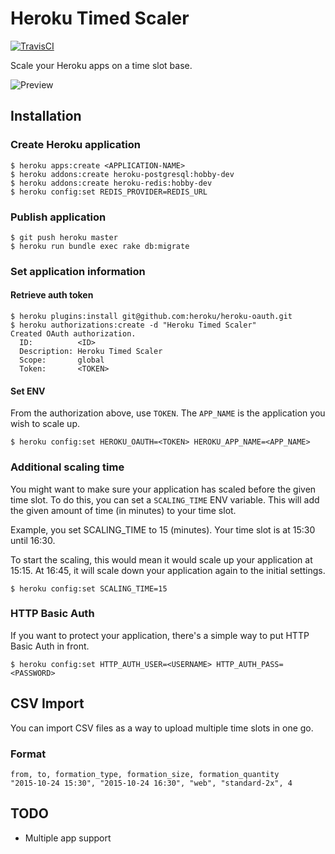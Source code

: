 # Heroku Timed Scaler

[![TravisCI](https://travis-ci.org/jelmersnoeck/heroku-timed-scaler.svg)](https://travis-ci.org/jelmersnoeck/heroku-timed-scaler)

Scale your Heroku apps on a time slot base.

![Preview](https://cdn-images-1.medium.com/max/800/1*O5wHwkbz3bpo0ksKgxilgQ.png)

## Installation

### Create Heroku application

```
$ heroku apps:create <APPLICATION-NAME>
$ heroku addons:create heroku-postgresql:hobby-dev
$ heroku addons:create heroku-redis:hobby-dev
$ heroku config:set REDIS_PROVIDER=REDIS_URL
```

### Publish application

```
$ git push heroku master
$ heroku run bundle exec rake db:migrate
```

### Set application information

#### Retrieve auth token

```
$ heroku plugins:install git@github.com:heroku/heroku-oauth.git
$ heroku authorizations:create -d "Heroku Timed Scaler"
Created OAuth authorization.
  ID:          <ID>
  Description: Heroku Timed Scaler
  Scope:       global
  Token:       <TOKEN>
```

#### Set ENV

From the authorization above, use `TOKEN`. The `APP_NAME` is the application you
wish to scale up.

```
$ heroku config:set HEROKU_OAUTH=<TOKEN> HEROKU_APP_NAME=<APP_NAME>
```

### Additional scaling time

You might want to make sure your application has scaled before the given time
slot. To do this, you can set a `SCALING_TIME` ENV variable. This will add the
given amount of time (in minutes) to your time slot.

Example, you set SCALING_TIME to 15 (minutes). Your time slot is at 15:30 until
16:30.

To start the scaling, this would mean it would scale up your application at
15:15. At 16:45, it will scale down your application again to the initial
settings.

```
$ heroku config:set SCALING_TIME=15
```

### HTTP Basic Auth

If you want to protect your application, there's a simple way to put HTTP Basic
Auth in front.

```
$ heroku config:set HTTP_AUTH_USER=<USERNAME> HTTP_AUTH_PASS=<PASSWORD>
```

## CSV Import

You can import CSV files as a way to upload multiple time slots in one go.

### Format

```
from, to, formation_type, formation_size, formation_quantity
"2015-10-24 15:30", "2015-10-24 16:30", "web", "standard-2x", 4
```

## TODO

- Multiple app support
